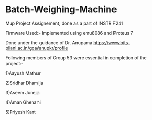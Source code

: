 # Batch-Weighing-Machine
Mup Project Assignement, done as a part of INSTR F241

Firmware Used:-
Implemented using emu8086 and Proteus 7

Done under the guidance of Dr. Anupama
https://www.bits-pilani.ac.in/goa/anupkr/profile

Following members of Group 53 were essential in completion of the project:-

1)Aayush Mathur

2)Sridhar Dhamija

3)Aseem Juneja

4)Aman Ghenani

5)Priyesh Kant
